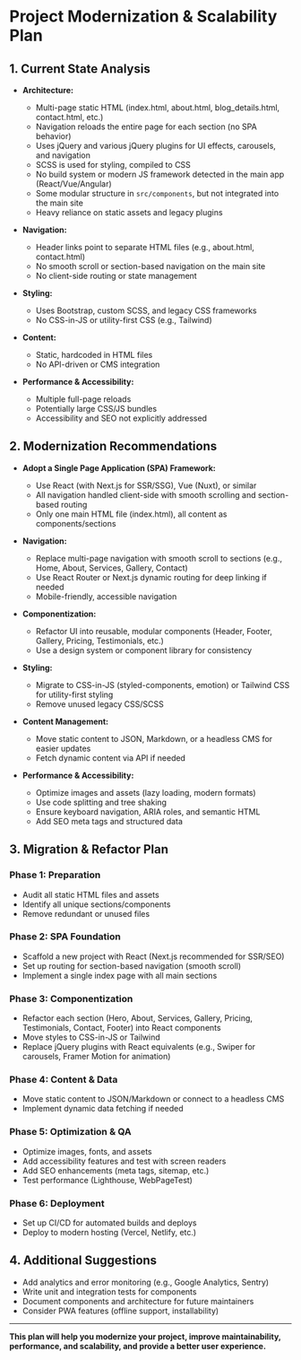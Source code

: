 # Project Modernization & Scalability Plan

## 1. Current State Analysis

- **Architecture:**

  - Multi-page static HTML (index.html, about.html, blog_details.html, contact.html, etc.)
  - Navigation reloads the entire page for each section (no SPA behavior)
  - Uses jQuery and various jQuery plugins for UI effects, carousels, and navigation
  - SCSS is used for styling, compiled to CSS
  - No build system or modern JS framework detected in the main app (React/Vue/Angular)
  - Some modular structure in `src/components`, but not integrated into the main site
  - Heavy reliance on static assets and legacy plugins

- **Navigation:**

  - Header links point to separate HTML files (e.g., about.html, contact.html)
  - No smooth scroll or section-based navigation on the main site
  - No client-side routing or state management

- **Styling:**

  - Uses Bootstrap, custom SCSS, and legacy CSS frameworks
  - No CSS-in-JS or utility-first CSS (e.g., Tailwind)

- **Content:**

  - Static, hardcoded in HTML files
  - No API-driven or CMS integration

- **Performance & Accessibility:**
  - Multiple full-page reloads
  - Potentially large CSS/JS bundles
  - Accessibility and SEO not explicitly addressed

## 2. Modernization Recommendations

- **Adopt a Single Page Application (SPA) Framework:**

  - Use React (with Next.js for SSR/SSG), Vue (Nuxt), or similar
  - All navigation handled client-side with smooth scrolling and section-based routing
  - Only one main HTML file (index.html), all content as components/sections

- **Navigation:**

  - Replace multi-page navigation with smooth scroll to sections (e.g., Home, About, Services, Gallery, Contact)
  - Use React Router or Next.js dynamic routing for deep linking if needed
  - Mobile-friendly, accessible navigation

- **Componentization:**

  - Refactor UI into reusable, modular components (Header, Footer, Gallery, Pricing, Testimonials, etc.)
  - Use a design system or component library for consistency

- **Styling:**

  - Migrate to CSS-in-JS (styled-components, emotion) or Tailwind CSS for utility-first styling
  - Remove unused legacy CSS/SCSS

- **Content Management:**

  - Move static content to JSON, Markdown, or a headless CMS for easier updates
  - Fetch dynamic content via API if needed

- **Performance & Accessibility:**
  - Optimize images and assets (lazy loading, modern formats)
  - Use code splitting and tree shaking
  - Ensure keyboard navigation, ARIA roles, and semantic HTML
  - Add SEO meta tags and structured data

## 3. Migration & Refactor Plan

### Phase 1: Preparation

- Audit all static HTML files and assets
- Identify all unique sections/components
- Remove redundant or unused files

### Phase 2: SPA Foundation

- Scaffold a new project with React (Next.js recommended for SSR/SEO)
- Set up routing for section-based navigation (smooth scroll)
- Implement a single index page with all main sections

### Phase 3: Componentization

- Refactor each section (Hero, About, Services, Gallery, Pricing, Testimonials, Contact, Footer) into React components
- Move styles to CSS-in-JS or Tailwind
- Replace jQuery plugins with React equivalents (e.g., Swiper for carousels, Framer Motion for animation)

### Phase 4: Content & Data

- Move static content to JSON/Markdown or connect to a headless CMS
- Implement dynamic data fetching if needed

### Phase 5: Optimization & QA

- Optimize images, fonts, and assets
- Add accessibility features and test with screen readers
- Add SEO enhancements (meta tags, sitemap, etc.)
- Test performance (Lighthouse, WebPageTest)

### Phase 6: Deployment

- Set up CI/CD for automated builds and deploys
- Deploy to modern hosting (Vercel, Netlify, etc.)

## 4. Additional Suggestions

- Add analytics and error monitoring (e.g., Google Analytics, Sentry)
- Write unit and integration tests for components
- Document components and architecture for future maintainers
- Consider PWA features (offline support, installability)

---

**This plan will help you modernize your project, improve maintainability, performance, and scalability, and provide a better user experience.**
